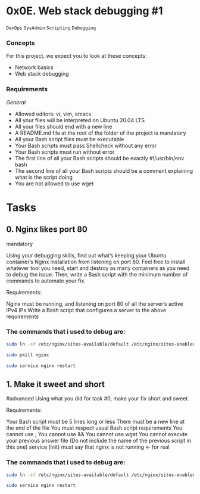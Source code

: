 # 0x0E. Web stack debugging #1
`DevOps`
`SysAdmin`
`Scripting`
`Debugging`

### Concepts
For this project, we expect you to look at these concepts:

- Network basics
- Web stack debugging

### Requirements
*General*
- Allowed editors: vi, vim, emacs
- All your files will be interpreted on Ubuntu 20.04 LTS
- All your files should end with a new line
- A README.md file at the root of the folder of the project is mandatory
- All your Bash script files must be executable
- Your Bash scripts must pass Shellcheck without any error
- Your Bash scripts must run without error
- The first line of all your Bash scripts should be exactly #!/usr/bin/env bash
- The second line of all your Bash scripts should be a comment explaining what is the script doing
- You are not allowed to use wget

# Tasks
## 0. Nginx likes port 80
mandatory

Using your debugging skills, find out what’s keeping your Ubuntu container’s Nginx installation from listening on port 80. Feel free to install whatever tool you need, start and destroy as many containers as you need to debug the issue. Then, write a Bash script with the minimum number of commands to automate your fix.

Requirements:

Nginx must be running, and listening on port 80 of all the server’s active IPv4 IPs
Write a Bash script that configures a server to the above requirements

### The commands that i used to debug are:
```bash
sudo ln -sf /etc/nginx/sites-available/default /etc/nginx/sites-enabled/default
```

```bash
sudo pkill nginx
```

```bash
sudo service nginx restart
```


## 1. Make it sweet and short
#advanced
Using what you did for task #0, make your fix short and sweet.

Requirements:

Your Bash script must be 5 lines long or less
There must be a new line at the end of the file
You must respect usual Bash script requirements
You cannot use ;
You cannot use &&
You cannot use wget
You cannot execute your previous answer file (Do not include the name of the previous script in this one)
service (init) must say that nginx is not running ← for real

### The commands that i used to debug are:
```bash
sudo ln -sf /etc/nginx/sites-available/default /etc/nginx/sites-enabled/default
```

```bash
sudo service nginx restart
```
